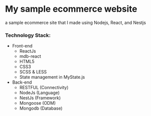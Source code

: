 # My sample ecommerce website
a sample ecommerce site that I made using Nodejs, React, and Nestjs


### Technology Stack: 
- Front-end
    - ReactJs
    - mdb-react
    - HTML5
    - CSS3 
    - SCSS & LESS
    - State management in MyState.js
- Back-end    
    - RESTFUL (Connectivity)
    - NodeJs (Language)
    - NestJs (Framework)
    - Mongoose (ODM)
    - Mongodb (Database)
